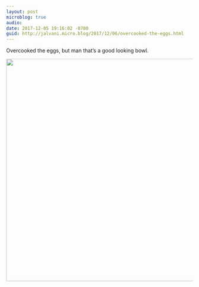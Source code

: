 ```yaml
---
layout: post
microblog: true
audio: 
date: 2017-12-05 19:16:02 -0700
guid: http://jalvani.micro.blog/2017/12/06/overcooked-the-eggs.html
---
```

Overcooked the eggs, but man that’s a good looking bowl. 

<img src="http://micro.jehanalvani.com/uploads/2017/2981ed0f7e.jpg" width="599" height="600" />
